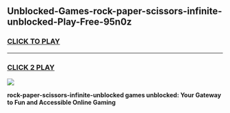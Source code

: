 
## Unblocked-Games-rock-paper-scissors-infinite-unblocked-Play-Free-95n0z
<h3>
<a href="https://premium76.site?title=rock-paper-scissors-infinite-unblocked&ref=12A">CLICK TO PLAY</a></h3>
<hr>

<h3>
<a href="https://premium76.site?title=rock-paper-scissors-infinite-unblocked&ref=12A">CLICK 2 PLAY</a>
  
</h3>

<a href="https://premium76.site?title=rock-paper-scissors-infinite-unblocked&ref=12A"><img src="https://clearcache.store/games.png"></a>


**rock-paper-scissors-infinite-unblocked games unblocked: Your Gateway to Fun and Accessible Online Gaming**

